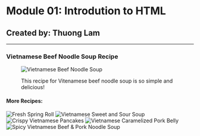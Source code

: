 <!DOCTYPE html>
<html>
<body>
    <h1>Module 01: Introdution to HTML </h1>
    <h2>Created by: Thuong Lam </h2>
    <hr>
		<h3>Vietnamese Beef Noodle Soup Recipe</h3>
		<figure>
			<img src="https://images.app.goo.gl/kNFDotS59o2bD6uK8" 
      alt="Vietnamese Beef Noodle Soup" title="Vietnamese Beef Noodle Soup" />
      <a href="https://kitchen.nine.com.au/recipes/easy-vietnamese-beef-noodle-soup-pho/5dbe09f8-6a8f-4225-975d-8848425dcff6" target="blank"> </a>
		<p>
				<figcaption>
					This recipe for Vitenamese beef noodle soup is so simple and delicious!
				</figcaption>
		</p>
      </figure>
		<h4>More Recipes:</h4>
		<p>
			<img src="https://images.app.goo.gl/Q3SM679jBPCixuVw8" 
      alt="Fresh Spring Roll" title="Fresh Spring Roll" />
	<a href="https://tastesbetterfromscratch.com/fresh-spring-rolls/" target="blank"> </a>
			<img src="https://images.app.goo.gl/NBqfQ8hzdwsEkVtH6" 
      alt="Vietnamese Sweet and Sour Soup" title="Vietnamese Sweet and Sour Soup" />
      <a href="http://atasteofjoyandlove.com/vietnamese-sweet-and-sour-soup-canh-chua/" target="blank"> </a>
			<img src="https://images.app.goo.gl/4YTwC2tazzFzUf7S7" 
      alt="Crispy Vietnamese Pancakes" title="Crispy Vietnamese Pancakes" />
      <a href="https://www.taste.com.au/recipes/crispy-vietnamese-pancakes/7dd0062e-93a1-4733-8ea7-1a390f64d8c2" target="blank"> </a>
      <img src="https://images.app.goo.gl/vkRza9BSBokcDx9G8" 
      alt="Vietnamese Caramelized Pork Belly" title="Vietnamese Caramelized Pork Belly" />
      <a href="https://delightfulplate.com/vietnamese-caramelized-pork-belly-thit-kho-tau/" target="blank"> </a>
      <img src="https://images.app.goo.gl/kNyYqXpLuv1zafTY8" 
      alt="Spicy Vietnamese Beef & Pork Noodle Soup" title="Spicy Vietnamese Beef & Pork Noodle Soup" />
      <a href="https://www.hungryhuy.com/bun-bo-hue-recipe/" target="blank"> </a>
		</p>
</body>
</html>
